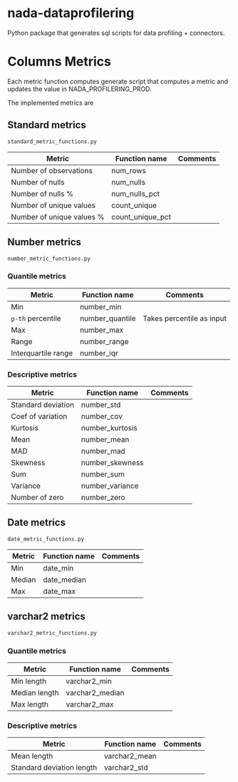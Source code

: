 # nada-dataprofilering
Python package that generates sql scripts for data profiling + connectors.

# Columns Metrics
Each metric function computes generate script that computes a metric and updates the value in NADA_PROFILERING_PROD.

The implemented metrics are

## Standard metrics
`standard_metric_functions.py`

| Metric                  | Function name    | Comments |
|-------------------------|------------------|----------|
|Number of observations   |num_rows          |          |
|Number of nulls          |num_nulls         |          |
|Number of nulls %        |num_nulls_pct     |          |
|Number of unique values  |count_unique      |          |
|Number of unique values %|count_unique_pct  |          |


## Number metrics
`number_metric_functions.py`

### Quantile metrics

| Metric                  | Function name    |Comments                      |
|-------------------------|------------------|------------------------------|
|Min                      |number_min        |                              |
|`p-th` percentile        |number_quantile   | Takes percentile as input    |
|Max                      |number_max        |                              |
|Range                    |number_range      |                              |
|Interquartile range      |number_iqr        |                              |

### Descriptive metrics

| Metric                  | Function name    |Comments  |
|-------------------------|------------------|----------|
|Standard deviation       |number_std        |          |
|Coef of variation        |number_cov        |          |
|Kurtosis                 |number_kurtosis   |          |
|Mean                     |number_mean       |          |
|MAD                      |number_mad        |          |
|Skewness                 |number_skewness   |          |
|Sum                      |number_sum        |          |
|Variance                 |number_variance   |          |
|Number of zero           |number_zero       |          |


## Date metrics
`date_metric_functions.py`

| Metric                  | Function name    |Comments  |
|-------------------------|------------------|----------|
|Min                      |date_min          |          |
|Median                   |date_median       |          |
|Max                      |date_max          |          |


## varchar2 metrics
`varchar2_metric_functions.py`

### Quantile metrics

| Metric                  | Function name    |Comments  |
|-------------------------|------------------|----------|
|Min length               |varchar2_min      |          |
|Median length            |varchar2_median   |          |
|Max length               |varchar2_max      |          |

### Descriptive metrics
| Metric                     | Function name    |Comments  |
|----------------------------|------------------|----------|
|Mean length                 |varchar2_mean     |          |
|Standard deviation length   |varchar2_std      |          |
